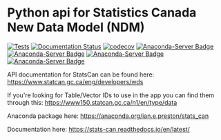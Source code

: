# Python api for Statistics Canada New Data Model (NDM)

[![Tests](https://github.com/ianepreston/stats_can/workflows/Tests/badge.svg)](https://github.com/ianepreston/stats_can/actions?workflow=Tests)
[![Documentation Status](https://readthedocs.org/projects/stats-can/badge/?version=latest)](https://stats-can.readthedocs.io/en/latest/?badge=latest)
[![codecov](https://codecov.io/gh/ianepreston/stats_can/branch/master/graph/badge.svg)](https://codecov.io/gh/ianepreston/stats_can)
[![Anaconda-Server Badge](https://anaconda.org/ian.e.preston/stats_can/badges/installer/conda.svg)](https://conda.anaconda.org/ian.e.preston)
[![Anaconda-Server Badge](https://anaconda.org/ian.e.preston/stats_can/badges/version.svg)](https://anaconda.org/ian.e.preston/stats_can)
[![Anaconda-Server Badge](https://anaconda.org/ian.e.preston/stats_can/badges/platforms.svg)](https://anaconda.org/ian.e.preston/stats_can)
[![Anaconda-Server Badge](https://anaconda.org/ian.e.preston/stats_can/badges/license.svg)](https://anaconda.org/ian.e.preston/stats_can)

API documentation for StatsCan can be found here: https://www.statcan.gc.ca/eng/developers/wds

If you're looking for Table/Vector IDs to use in the app you can find them through this:
https://www150.statcan.gc.ca/n1/en/type/data

Anaconda package here:
https://anaconda.org/ian.e.preston/stats_can


Documentation here:
https://stats-can.readthedocs.io/en/latest/
